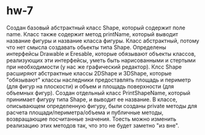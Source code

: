 # hw-7
Создан базовый абстрактный класс Shape, который содержит поле name. Класс также содержит метод printName, который выводит название фигуры и название класса фигуры. Класс абстрактный, потому что нет смысла создавать обьекты типа Shape. Определены интерфейсы Drawable и Eresable, которые обязывают объекты классов, реализующих эти интерфейсы, уметь быть нарисованными и стертыми при необходимости (у нас же графический редактор). 
Клсс Shape расширяют абстрактные классы 2DShape и 3DShape, которые "обязывают" классы наследники предоставлять площадь и периметр (для фигур на плоскости) и объем и площадь поверхности (для объемных фигур). Создан отдельный класс PrintShapeName, который принимает фигуру типа Shape, и выводит ее название. 
В классе, описывающем определенную фигуру, были созданы private методы для расчета площади/периметра/объема и публичные методы, возвращающие посчитанные значения. Тоесть можно изменить реализацию этих методов так, что это не будет заметно "из вне".
